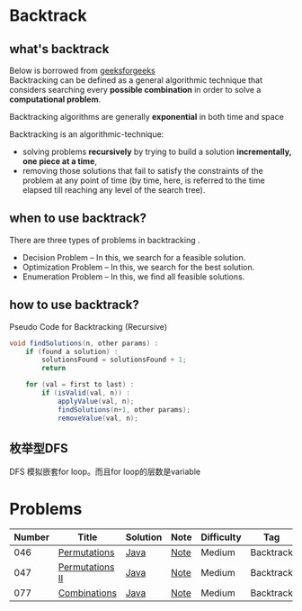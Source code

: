 # Backtrack
## what's backtrack

Below is borrowed from [geeksforgeeks](https://www.geeksforgeeks.org/backtracking-algorithms/)  
Backtracking can be defined as a general algorithmic technique that considers searching every **possible combination** in order to solve a **computational problem**.

Backtracking algorithms are generally **exponential** in both time and space 

Backtracking is an algorithmic-technique:  
  * solving problems **recursively** by trying to build a solution **incrementally, one piece at a time**,  
  * removing those solutions that fail to satisfy the constraints of the problem at any point of time (by time, here, is referred to the time elapsed till reaching any level of the search tree).

## when to use backtrack?
There are three types of problems in backtracking . 
  * Decision Problem – In this, we search for a feasible solution.  
  * Optimization Problem – In this, we search for the best solution.  
  * Enumeration Problem – In this, we find all feasible solutions.

## how to use backtrack?
Pseudo Code for Backtracking (Recursive)
```java
void findSolutions(n, other params) :
    if (found a solution) :
        solutionsFound = solutionsFound + 1;
        return

    for (val = first to last) :
        if (isValid(val, n)) :
            applyValue(val, n);
            findSolutions(n+1, other params);
            removeValue(val, n);
```
## 枚举型DFS
DFS 模拟嵌套for loop。而且for loop的层数是variable 


# Problems
| Number| Title         | Solution      | Note           | Difficulty    | Tag          |
| ------| ------------- | ------------- | -------------  | ------------- |------------- |
| 046| [Permutations](https://leetcode.com/problems/permutations/)  | [Java](https://github.com/LisaFan18/lintcode/blob/master/046.%20Permutations/REAMDE.md)  | [Note](https://github.com/LisaFan18/lintcode/blob/master/046.%20Permutations/REAMDE.md)   | Medium  | Backtrack |
| 047| [Permutations II](https://leetcode.com/problems/permutations-ii/)  | [Java](https://github.com/LisaFan18/lintcode/tree/master/047.%20Permutations%20II)  | [Note](https://github.com/LisaFan18/lintcode/tree/master/047.%20Permutations%20II)   | Medium  | Backtrack |
| 077| [Combinations](https://leetcode.com/problems/combinations/)  | [Java](https://github.com/LisaFan18/lintcode/tree/master/077.%20Combinations)  | [Note](https://github.com/LisaFan18/lintcode/tree/master/077.%20Combinations)   | Medium  | Backtrack |
